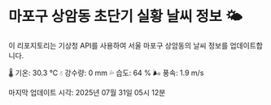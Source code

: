 
# 마포구 상암동 초단기 실황 날씨 정보 🌤️

이 리포지토리는 기상청 API를 사용하여 서울 마포구 상암동의 날씨 정보를 업데이트합니다. 

🌡️ 기온: 30.3 ℃
💧 강수량: 0 mm
💦 습도: 64 %
🌬️ 풍속: 1.9 m/s

마지막 업데이트 시각: 2025년 07월 31일 05시 12분    
